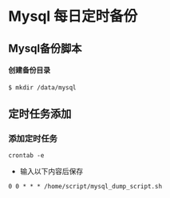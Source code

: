 # Mysql 每日定时备份
## Mysql备份脚本
#### 创建备份目录
```
$ mkdir /data/mysql
```
#### 

## 定时任务添加
### 添加定时任务
```
crontab -e
```
- 输入以下内容后保存
```
0 0 * * * /home/script/mysql_dump_script.sh
```
